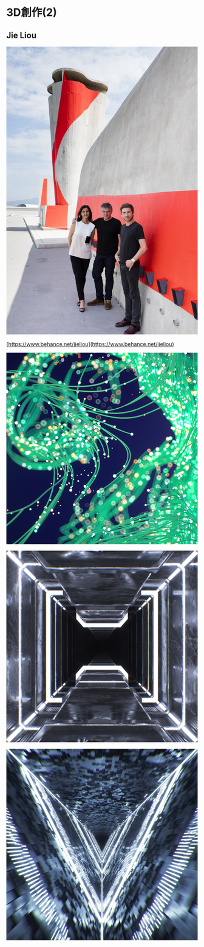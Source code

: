 # 3D創作\(2\)

## Jie Liou

![](.gitbook/assets/image%20%2829%29.png)

[https://www.behance.net/jieliou](https://www.behance.net/jieliou)

![](.gitbook/assets/image%20%281%29.png)

![](.gitbook/assets/image%20%2823%29.png)

![](.gitbook/assets/image%20%2828%29.png)

